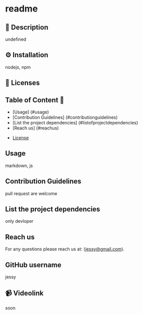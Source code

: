 
  # readme
  
  ## 🔎 Description
  undefined

  ## ⚙️ Installation
  nodejs, npm

  ## 📔 Licenses 
   

  ## Table of Content 📖
  * [Usage] (#usage)
  * [Contribution Guidelines] (#contributionguidelines)
  * [List the project dependencies] (#listofprojectdependencies)
  * [Reach us] (#reachus)
  - [License](#license-📝)
  ##  Usage
  markdown, js

  ## Contribution Guidelines
  pull request are welcome

  ## List the project dependencies
  only devloper

  ## Reach us
  For any questions please reach us at: (jessy@gmail.com).

  ## GitHub username
  jessy

  ## 📹 Videolink
  soon

